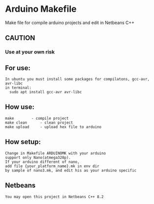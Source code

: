 # Arduino Makefile

Make file for compile arduino projects and edit in Netbeans C++

## CAUTION
### Use at your own risk

## For use:
	In ubuntu you must install some packages for compilatons, gcc-avr, avr-libc
	in terminal:
	  sudo apt install gcc-avr avr-libc

## How use: 
	make 		- compile project
	make clean  	- clean project
	make upload 	- upload hex file to arduino

## How setup:
	Change in Makefile ARDUINOMK with your arduino
	support only Nano(atmega328p).
	If your arduino different of nano,
	add file {your_platform_name}.mk in env dir
	by sample of nano3.mk, and edit his as your arduino specific

## Netbeans
	You may open this project in Netbeans C++ 8.2
